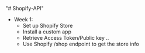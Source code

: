 "# Shopify-API"

- Week 1:
   - Set up Shopify Store
   - Install a custom app
   - Retrieve Access Token/Public key ..
   - Use Shopify /shop endpoint to get the store info
